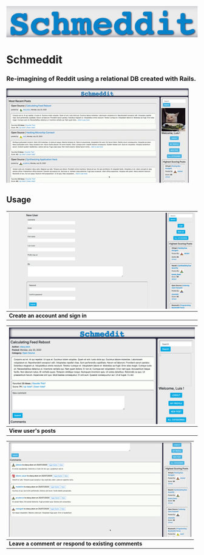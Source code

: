 [![Image of Schmeddit Logo](.github/images/schmeddit.png)](https://schmeddit.herokuapp.com/)

# Schmeddit
### Re-imagining of Reddit using a relational DB created with Rails.
![Schmeddit homepage](.github/images/homepage.gif)

## Usage 
|![create an account](./.github/images/user.png)|
| --- |
| **Create an account and sign in** |

|![view users posts](./.github/images/post.png)|
| --- |
| **View user's posts** |

|![leave a comment](./.github/images/comment.gif)|
| --- |
| **Leave a comment or respond to existing comments** |
